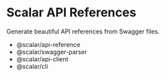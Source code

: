 # Scalar API References

Generate beautiful API references from Swagger files.

- @scalar/api-reference
- @scalar/swagger-parser
- @scalar/api-client
- @scalar/cli
